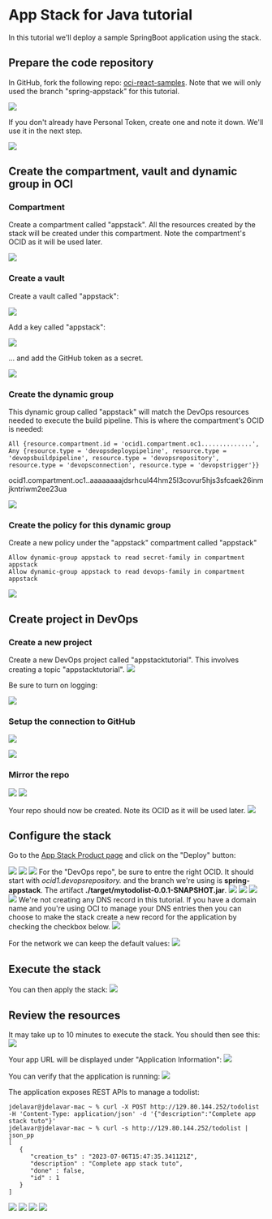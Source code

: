 # App Stack for Java tutorial

In this tutorial we'll deploy a sample SpringBoot application using the stack.

## Prepare the code repository

In GitHub, fork the following repo: [oci-react-samples](https://github.com/oracle/oci-react-samples/tree/spring-appstack). Note that we will only used the branch "spring-appstack" for this tutorial.

![](./screenshots/1_springbootrepo.png)

If you don't already have Personal Token, create one and note it down. We'll use it in the next step.

![](./screenshots/2_githubtoken.png)

## Create the compartment, vault and dynamic group in OCI

### Compartment

Create a compartment called "appstack". All the resources created by the stack will be created under this compartment. Note the compartment's OCID as it will be used later.

![](./screenshots/3_compartment.png)

### Create a vault

Create a vault called "appstack":

![](./screenshots/4_vault.png)


Add a key called "appstack":

![](./screenshots/5_vault_createkey.png)

 ... and add the GitHub token as a secret.

![](./screenshots/6_vault_createsecret.png)

### Create the dynamic group

This dynamic group called "appstack" will match the DevOps resources needed to execute the build pipeline. This is where the compartment's OCID is needed:

```
All {resource.compartment.id = 'ocid1.compartment.oc1..............', Any {resource.type = 'devopsdeploypipeline', resource.type = 'devopsbuildpipeline', resource.type = 'devopsrepository', resource.type = 'devopsconnection', resource.type = 'devopstrigger'}}
```

ocid1.compartment.oc1..aaaaaaaajdsrhcul44hm25l3covur5hjs3sfcaek26inmjkntriwm2ee23ua

![](./screenshots/7_dynamicgroup.png)

### Create the policy for this dynamic group

Create a new policy under the "appstack" compartment called "appstack"
```
Allow dynamic-group appstack to read secret-family in compartment appstack
Allow dynamic-group appstack to read devops-family in compartment appstack
```

![](./screenshots/8_policy.png)

## Create project in DevOps

### Create a new project 

Create a new DevOps project called "appstacktutorial". This involves creating a topic "appstacktutorial".
![](./screenshots/9_devopsproject.png)

Be sure to turn on logging:

![](./screenshots/10_devopslogging.png)

### Setup the connection to GitHub

![](./screenshots/11_externalconnection.png)

![](./screenshots/12_validateexternalconnection.png)

### Mirror the repo

![](./screenshots/13_createrepo.png)
![](./screenshots/14_mirrorrepo.png)

Your repo should now be created. Note its OCID as it will be used later.
![](./screenshots/15_repo.png)

## Configure the stack

Go to the [App Stack Product page](https://github.com/oracle-quickstart/appstack) and click on the "Deploy" button:

![](./screenshots/16_stackbutton.png)
![](./screenshots/17_createstack.png)
![](./screenshots/18_generalconfig.png)
For the "DevOps repo", be sure to entre the right OCID. It should start with *ocid1.devopsrepository.* and the branch we're using is **spring-appstack**. The artifact **./target/mytodolist-0.0.1-SNAPSHOT.jar**.
![](./screenshots/19_appconfig.png)
![](./screenshots/20_apm.png)
![](./screenshots/21_db.png)
![](./screenshots/22_vault.png)
We're not creating any DNS record in this tutorial. If you have a domain name and you're using OCI to manage your DNS entries then you can choose to make the stack create a new record for the application by checking the checkbox below.
![](./screenshots/23_url.png)

For the network we can keep the default values:
![](./screenshots/24_network.png)

## Execute the stack

You can then apply the stack:
![](./screenshots/25_applystack.png)

## Review the resources

It may take up to 10 minutes to execute the stack. You should then see this:
![](./screenshots/26_stacksuccess.png)

Your app URL will be displayed under "Application Information":
![](./screenshots/27_appinformation.png)

You can verify that the application is running:
![](./screenshots/28_iamalive.png)

The application exposes REST APIs to manage a todolist:
```
jdelavar@jdelavar-mac ~ % curl -X POST http://129.80.144.252/todolist -H 'Content-Type: application/json' -d '{"description":"Complete app stack tuto"}'
jdelavar@jdelavar-mac ~ % curl -s http://129.80.144.252/todolist | json_pp
[
   {
      "creation_ts" : "2023-07-06T15:47:35.341121Z",
      "description" : "Complete app stack tuto",
      "done" : false,
      "id" : 1
   }
]
```
![](./screenshots/29_containerinstances.png)
![](./screenshots/30_ciinstanc.png)
![](./screenshots/31_viewlogs.png)
![](./screenshots/32_logs.png)
